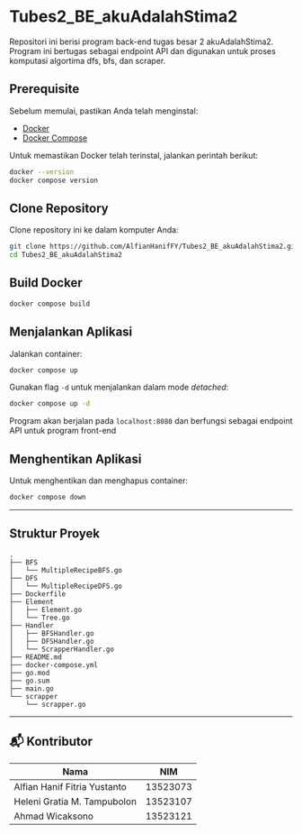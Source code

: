 # Tubes2_BE_akuAdalahStima2

Repositori ini berisi program back-end tugas besar 2 akuAdalahStima2. Program ini bertugas sebagai endpoint API dan digunakan untuk proses komputasi algortima dfs, bfs, dan scraper.

## Prerequisite

Sebelum memulai, pastikan Anda telah menginstal:

- [Docker](https://docs.docker.com/get-docker/)
- [Docker Compose](https://docs.docker.com/compose/install/)

Untuk memastikan Docker telah terinstal, jalankan perintah berikut:

```bash
docker --version
docker compose version
```

## Clone Repository

Clone repository ini ke dalam komputer Anda:

```bash
git clone https://github.com/AlfianHanifFY/Tubes2_BE_akuAdalahStima2.git
cd Tubes2_BE_akuAdalahStima2
```

## Build Docker

```bash
docker compose build
```

## Menjalankan Aplikasi

Jalankan container:

```bash
docker compose up
```

Gunakan flag `-d` untuk menjalankan dalam mode _detached_:

```bash
docker compose up -d
```

Program akan berjalan pada `localhost:8080` dan berfungsi sebagai endpoint API untuk program front-end

## Menghentikan Aplikasi

Untuk menghentikan dan menghapus container:

```bash
docker compose down
```

---

## Struktur Proyek

```text
.
├── BFS
│   └── MultipleRecipeBFS.go
├── DFS
│   └── MultipleRecipeDFS.go
├── Dockerfile
├── Element
│   ├── Element.go
│   └── Tree.go
├── Handler
│   ├── BFSHandler.go
│   ├── DFSHandler.go
│   └── ScrapperHandler.go
├── README.md
├── docker-compose.yml
├── go.mod
├── go.sum
├── main.go
└── scrapper
    └── scrapper.go
```

---

## 📬 Kontributor

| Nama                         | NIM      |
| ---------------------------- | -------- |
| Alfian Hanif Fitria Yustanto | 13523073 |
| Heleni Gratia M. Tampubolon  | 13523107 |
| Ahmad Wicaksono              | 13523121 |
